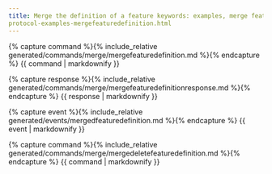 ```yaml
---
title: Merge the definition of a feature keywords: examples, merge feature definition search: exclude permalink:
protocol-examples-mergefeaturedefinition.html
---
```


{% capture command %}{% include_relative generated/commands/merge/mergefeaturedefinition.md %}{% endcapture %} {{
command | markdownify }}

{% capture response %}{% include_relative generated/commands/merge/mergefeaturedefinitionresponse.md %}{% endcapture %}
{{ response | markdownify }}

{% capture event %}{% include_relative generated/events/mergedfeaturedefinition.md %}{% endcapture %} {{ event |
markdownify }}

{% capture command %}{% include_relative generated/commands/merge/mergedeletefeaturedefinition.md %}{% endcapture %} {{
command | markdownify }}

